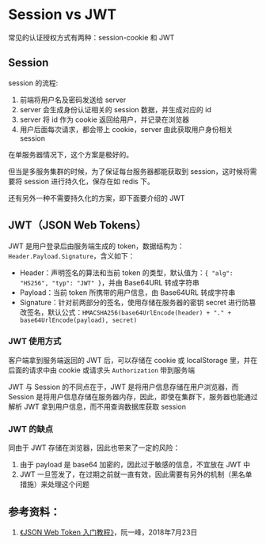 # Session vs JWT
常见的认证授权方式有两种：session-cookie 和 JWT

## Session
session 的流程:
1. 前端将用户名及密码发送给 server
2. server 会生成身份认证相关的 session 数据，并生成对应的 id
3. server 将 id 作为 cookie 返回给用户，并记录在浏览器
4. 用户后面每次请求，都会带上 cookie，server 由此获取用户身份相关 session

在单服务器情况下，这个方案是极好的。

但当是多服务集群的时候，为了保证每台服务器都能获取到 session，这时候将需要将 session 进行持久化，保存在如 redis 下。

还有另外一种不需要持久化的方案，即下面要介绍的 JWT

## JWT（JSON Web Tokens）
JWT 是用户登录后由服务端生成的 token，数据结构为：`Header.Payload.Signature`，含义如下：
- Header：声明签名的算法和当前 token 的类型，默认值为：`{ "alg": "HS256", "typ": "JWT" }`，并由 Base64URL 转成字符串
- Payload：当前 token 所携带的用户信息，由 Base64URL 转成字符串
- Signature：针对前两部分的签名，使用存储在服务器的密钥 secret 进行防篡改签名，默认公式：`HMACSHA256(base64UrlEncode(header) + "." + base64UrlEncode(payload), secret)`

### JWT 使用方式
客户端拿到服务端返回的 JWT 后，可以存储在 cookie 或 localStorage 里，并在后面的请求中由 cookie 或请求头 `Authorization` 带到服务端

JWT 与 Session 的不同点在于，JWT 是将用户信息存储在用户浏览器，而 Session 是将用户信息存储在服务器内存，因此，即使在集群下，服务器也能通过解析 JWT 拿到用户信息，而不用查询数据库获取 session

### JWT 的缺点
同由于 JWT 存储在浏览器，因此也带来了一定的风险：
1. 由于 payload 是 base64 加密的，因此过于敏感的信息，不宜放在 JWT 中
2. JWT 一旦签发了，在过期之前就一直有效，因此需要有另外的机制（黑名单措施）来处理这个问题

## 参考资料：
1. [《JSON Web Token 入门教程》](http://www.ruanyifeng.com/blog/2018/07/json_web_token-tutorial.html)，阮一峰，2018年7月23日

